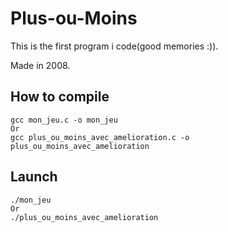 # Plus-ou-Moins

This is the first program i code(good memories :)).

Made in 2008.

## How to compile

```
gcc mon_jeu.c -o mon_jeu
Or 
gcc plus_ou_moins_avec_amelioration.c -o plus_ou_moins_avec_amelioration
```


## Launch

```
./mon_jeu
Or
./plus_ou_moins_avec_amelioration
```
